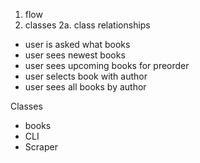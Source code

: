 1. flow
2. classes
    2a. class relationships

- user is asked what books
- user sees newest books
- user sees upcoming books for preorder
- user selects book with author
- user sees all books by author

Classes
- books
- CLI
- Scraper